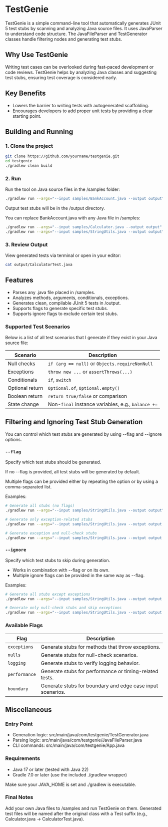 # TestGenie
TestGenie is a simple command-line tool that automatically generates JUnit 5 test stubs by scanning and analyzing Java source files.
It uses JavaParser to understand code structure. The JavaFileParser and TestGenerator classes handle filtering nodes and generating test stubs.

## Why Use TestGenie
Writing test cases can be overlooked during fast-paced development or code reviews.
TestGenie helps by analyzing Java classes and suggesting test stubs, ensuring test coverage is considered early.

## Key Benefits

- Lowers the barrier to writing tests with autogenerated scaffolding.
- Encourages developers to add proper unit tests by providing a clear starting point.

## Building and Running
### 1. Clone the project
```bash
git clone https://github.com/yourname/testgenie.git
cd testgenie
./gradlew clean build
```

### 2. Run
Run the tool on Java source files in the /samples folder:
```bash
./gradlew run --args="--input samples/BankAccount.java --output output"
```
Output test stubs will be in the /output directory.

You can replace BankAccount.java with any Java file in /samples:
```bash
./gradlew run --args="--input samples/Calculator.java --output output"
./gradlew run --args="--input samples/StringUtils.java --output output"
```

### 3. Review Output
View generated tests via terminal or open in your editor:
```bash
cat output/CalculatorTest.java
```

## Features

- Parses any .java file placed in /samples.
- Analyzes methods, arguments, conditionals, exceptions. 
- Generates clean, compilable JUnit 5 tests in /output. 
- Supports flags to generate specific test stubs. 
- Supports ignore flags to exclude certain test stubs.

### Supported Test Scenarios

Below is a list of all test scenarios that I generate if they exist in your Java source file:

  | Scenario        | Description                                        |
  |-----------------|----------------------------------------------------|
  | Null checks     | `if (arg == null)` or `Objects.requireNonNull`     |
  | Exceptions      | `throw new ...` or `assertThrows(...)`             |
  | Conditionals    | `if`, `switch`                                     |
  | Optional return | `Optional.of`, `Optional.empty()`                  |
  | Boolean return  | `return true/false` or comparison                  |
  | State change    | Non-`final` instance variables, e.g., `balance +=` |

## Filtering and Ignoring Test Stub Generation
You can control which test stubs are generated by using --flag and --ignore options.

### ```--flag```
Specify which test stubs should be generated.

If no --flag is provided, all test stubs will be generated by default.

Multiple flags can be provided either by repeating the option or by using a comma-separated list.

Examples:

```bash
# Generate all stubs (no flags)
./gradlew run --args="--input samples/StringUtils.java --output output"

# Generate only exception-related stubs
./gradlew run --args="--input samples/StringUtils.java --output output --flag exceptions"

# Generate exception and null-check stubs
./gradlew run --args="--input samples/StringUtils.java --output output --flag exceptions,nulls"
```
### ```--ignore```
Specify which test stubs to skip during generation.
- Works in combination with --flag or on its own.
- Multiple ignore flags can be provided in the same way as --flag.

Examples: 
```bash
# Generate all stubs except exceptions
./gradlew run --args="--input samples/StringUtils.java --output output --ignore exceptions"

# Generate only null-check stubs and skip exceptions
./gradlew run --args="--input samples/StringUtils.java --output output --flag nulls --ignore exceptions"
```

### Available Flags
| Flag         | Description                                                                 |
|--------------|-----------------------------------------------------------------------------|
| `exceptions` | Generate stubs for methods that throw exceptions.                          |
| `nulls`      | Generate stubs for null-check scenarios.                                   |
| `logging`    | Generate stubs to verify logging behavior.                                 |
| `performance`| Generate stubs for performance or timing-related tests.                    |
| `boundary`   | Generate stubs for boundary and edge case input scenarios.                 |

## Miscellaneous

### Entry Point
- Generation logic: src/main/java/com/testgenie/TestGenerator.java 
- Parsing logic: src/main/java/com/testgenie/JavaFileParser.java 
- CLI commands: src/main/java/com/testgenie/App.java

### Requirements
- Java 17 or later (tested with Java 22)
- Gradle 7.0 or later (use the included ./gradlew wrapper)

Make sure your JAVA_HOME is set and ./gradlew is executable.

### Final Notes
Add your own Java files to /samples and run TestGenie on them.
Generated test files will be named after the original class with a Test suffix (e.g., Calculator.java → CalculatorTest.java).